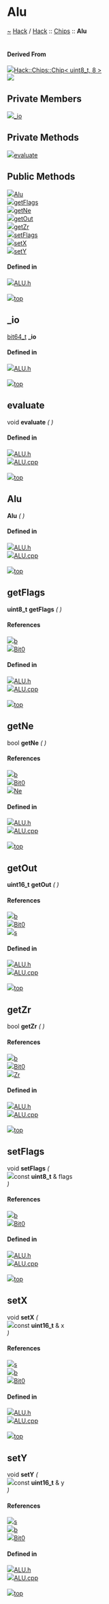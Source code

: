 <a id="alu"></a>
<h1>Alu</h1>
<a id="classhack_1_1chips_1_1alu"></a>
<a href="https://github.com/CharlesCarley/HackComputer#~">~</a>
<a href="index.md#index">Hack</a>
<span class="inline-text">/</span>
<a href="namespaceHack.md#hack">Hack</a>
<span class="inline-text">::</span>
<a href="namespaceHack_1_1Chips.md#chips">Chips</a>
<span class="inline-text">::</span>
<span class="bold-text"><b>Alu</b></span>
<br/>
<br/>
<a id="derived-from"></a>
<h4>Derived From</h4>
<div class="icon-link">
<img src="../images/class.svg"/><a href="classHack_1_1Chips_1_1Chip.md#chip">Hack::Chips::Chip&lt; uint8_t, 8 &gt;</a>
</div>
<img src="../images/dot/internal-diagram-4.dot.svg"/><br/>
<a id="private-members"></a>
<h2>Private Members</h2>
<span class="icon-list-item"><a href="#_io" class="icon-list-item"><img src="../images/class.svg" class="icon-list-item"/><span class="icon-list-item">_io</span>
</a>
</span>
<br/>
<a id="private-methods"></a>
<h2>Private Methods</h2>
<span class="icon-list-item"><a href="#evaluate" class="icon-list-item"><img src="../images/class.svg" class="icon-list-item"/><span class="icon-list-item">evaluate</span>
</a>
</span>
<br/>
<a id="public-methods"></a>
<h2>Public Methods</h2>
<span class="icon-list-item"><a href="#alu" class="icon-list-item"><img src="../images/class.svg" class="icon-list-item"/><span class="icon-list-item">Alu</span>
</a>
</span>
<br/>
<span class="icon-list-item"><a href="#getflags" class="icon-list-item"><img src="../images/class.svg" class="icon-list-item"/><span class="icon-list-item">getFlags</span>
</a>
</span>
<br/>
<span class="icon-list-item"><a href="#getne" class="icon-list-item"><img src="../images/class.svg" class="icon-list-item"/><span class="icon-list-item">getNe</span>
</a>
</span>
<br/>
<span class="icon-list-item"><a href="#getout" class="icon-list-item"><img src="../images/class.svg" class="icon-list-item"/><span class="icon-list-item">getOut</span>
</a>
</span>
<br/>
<span class="icon-list-item"><a href="#getzr" class="icon-list-item"><img src="../images/class.svg" class="icon-list-item"/><span class="icon-list-item">getZr</span>
</a>
</span>
<br/>
<span class="icon-list-item"><a href="#setflags" class="icon-list-item"><img src="../images/class.svg" class="icon-list-item"/><span class="icon-list-item">setFlags</span>
</a>
</span>
<br/>
<span class="icon-list-item"><a href="#setx" class="icon-list-item"><img src="../images/class.svg" class="icon-list-item"/><span class="icon-list-item">setX</span>
</a>
</span>
<br/>
<span class="icon-list-item"><a href="#sety" class="icon-list-item"><img src="../images/class.svg" class="icon-list-item"/><span class="icon-list-item">setY</span>
</a>
</span>
<br/>
<a id="defined-in"></a>
<h4>Defined in</h4>
<span class="icon-list-item"><a href="https://github.com/CharlesCarley/HackComputer/blob/master/Source/Chips/ALU.h#L62" class="icon-list-item"><img src="../images/file.svg" class="icon-list-item"/><span class="icon-list-item">ALU.h</span>
</a>
</span>
<br/>
<br/>
<span class="icon-list-item"><a href="#alu" class="icon-list-item"><img src="../images/jumpToTop.svg" class="icon-list-item"/><span class="icon-list-item">top</span>
</a>
</span>
<a id="_io"></a>
<h2>_io</h2>
<a href="unionHack_1_1Chips_1_1bit64__t.md#bit64_t">bit64_t</a>
<span class="bold-text"><b>_io</b></span>
<br/>
<a id="defined-in"></a>
<h4>Defined in</h4>
<span class="icon-list-item"><a href="https://github.com/CharlesCarley/HackComputer/blob/master/Source/Chips/ALU.h#L66" class="icon-list-item"><img src="../images/file.svg" class="icon-list-item"/><span class="icon-list-item">ALU.h</span>
</a>
</span>
<br/>
<br/>
<span class="icon-list-item"><a href="#alu" class="icon-list-item"><img src="../images/jumpToTop.svg" class="icon-list-item"/><span class="icon-list-item">top</span>
</a>
</span>
<br/>
<a id="evaluate"></a>
<h2>evaluate</h2>
<span class="inline-text">void</span>
<span class="bold-text"><b>evaluate</b></span>
<span class="italic-text"><i>(</i></span>
<span class="italic-text"><i>)</i></span>
<a id="defined-in"></a>
<h4>Defined in</h4>
<span class="icon-list-item"><a href="https://github.com/CharlesCarley/HackComputer/blob/master/Source/Chips/ALU.h#L64" class="icon-list-item"><img src="../images/file.svg" class="icon-list-item"/><span class="icon-list-item">ALU.h</span>
</a>
</span>
<br/>
<span class="icon-list-item"><a href="https://github.com/CharlesCarley/HackComputer/blob/master/Source/Chips/ALU.cpp#L110" class="icon-list-item"><img src="../images/file.svg" class="icon-list-item"/><span class="icon-list-item">ALU.cpp</span>
</a>
</span>
<br/>
<br/>
<span class="icon-list-item"><a href="#alu" class="icon-list-item"><img src="../images/jumpToTop.svg" class="icon-list-item"/><span class="icon-list-item">top</span>
</a>
</span>
<br/>
<a id="alu"></a>
<h2>Alu</h2>
<span class="bold-text"><b>Alu</b></span>
<span class="italic-text"><i>(</i></span>
<span class="italic-text"><i>)</i></span>
<a id="defined-in"></a>
<h4>Defined in</h4>
<span class="icon-list-item"><a href="https://github.com/CharlesCarley/HackComputer/blob/master/Source/Chips/ALU.h#L69" class="icon-list-item"><img src="../images/file.svg" class="icon-list-item"/><span class="icon-list-item">ALU.h</span>
</a>
</span>
<br/>
<span class="icon-list-item"><a href="https://github.com/CharlesCarley/HackComputer/blob/master/Source/Chips/ALU.cpp#L47" class="icon-list-item"><img src="../images/file.svg" class="icon-list-item"/><span class="icon-list-item">ALU.cpp</span>
</a>
</span>
<br/>
<br/>
<span class="icon-list-item"><a href="#alu" class="icon-list-item"><img src="../images/jumpToTop.svg" class="icon-list-item"/><span class="icon-list-item">top</span>
</a>
</span>
<br/>
<a id="getflags"></a>
<h2>getFlags</h2>
<span class="bold-text"><b>uint8_t</b></span>
<span class="bold-text"><b>getFlags</b></span>
<span class="italic-text"><i>(</i></span>
<span class="italic-text"><i>)</i></span>
<a id="references"></a>
<h4>References</h4>
<div class="paragraph">
<span class="paragraph"><img src="../images/class.svg"/><a href="unionHack_1_1Chips_1_1bit64__t.md#b">b</a>
</span>
</div>
<div class="paragraph">
<span class="paragraph"><img src="../images/class.svg"/><a href="namespaceHack_1_1Chips.md#bit0">Bit0</a>
</span>
</div>
<a id="defined-in"></a>
<h4>Defined in</h4>
<span class="icon-list-item"><a href="https://github.com/CharlesCarley/HackComputer/blob/master/Source/Chips/ALU.h#L73" class="icon-list-item"><img src="../images/file.svg" class="icon-list-item"/><span class="icon-list-item">ALU.h</span>
</a>
</span>
<br/>
<span class="icon-list-item"><a href="https://github.com/CharlesCarley/HackComputer/blob/master/Source/Chips/ALU.cpp#L64" class="icon-list-item"><img src="../images/file.svg" class="icon-list-item"/><span class="icon-list-item">ALU.cpp</span>
</a>
</span>
<br/>
<br/>
<span class="icon-list-item"><a href="#alu" class="icon-list-item"><img src="../images/jumpToTop.svg" class="icon-list-item"/><span class="icon-list-item">top</span>
</a>
</span>
<br/>
<a id="getne"></a>
<h2>getNe</h2>
<span class="inline-text">bool</span>
<span class="bold-text"><b>getNe</b></span>
<span class="italic-text"><i>(</i></span>
<span class="italic-text"><i>)</i></span>
<a id="references"></a>
<h4>References</h4>
<div class="paragraph">
<span class="paragraph"><img src="../images/class.svg"/><a href="unionHack_1_1Chips_1_1bit64__t.md#b">b</a>
</span>
</div>
<div class="paragraph">
<span class="paragraph"><img src="../images/class.svg"/><a href="namespaceHack_1_1Chips.md#bit0">Bit0</a>
</span>
</div>
<div class="paragraph">
<span class="paragraph"><img src="../images/class.svg"/><a href="namespaceHack_1_1Chips.md#ne">Ne</a>
</span>
</div>
<a id="defined-in"></a>
<h4>Defined in</h4>
<span class="icon-list-item"><a href="https://github.com/CharlesCarley/HackComputer/blob/master/Source/Chips/ALU.h#L83" class="icon-list-item"><img src="../images/file.svg" class="icon-list-item"/><span class="icon-list-item">ALU.h</span>
</a>
</span>
<br/>
<span class="icon-list-item"><a href="https://github.com/CharlesCarley/HackComputer/blob/master/Source/Chips/ALU.cpp#L96" class="icon-list-item"><img src="../images/file.svg" class="icon-list-item"/><span class="icon-list-item">ALU.cpp</span>
</a>
</span>
<br/>
<br/>
<span class="icon-list-item"><a href="#alu" class="icon-list-item"><img src="../images/jumpToTop.svg" class="icon-list-item"/><span class="icon-list-item">top</span>
</a>
</span>
<br/>
<a id="getout"></a>
<h2>getOut</h2>
<span class="bold-text"><b>uint16_t</b></span>
<span class="bold-text"><b>getOut</b></span>
<span class="italic-text"><i>(</i></span>
<span class="italic-text"><i>)</i></span>
<a id="references"></a>
<h4>References</h4>
<div class="paragraph">
<span class="paragraph"><img src="../images/class.svg"/><a href="unionHack_1_1Chips_1_1bit64__t.md#b">b</a>
</span>
</div>
<div class="paragraph">
<span class="paragraph"><img src="../images/class.svg"/><a href="namespaceHack_1_1Chips.md#bit0">Bit0</a>
</span>
</div>
<div class="paragraph">
<span class="paragraph"><img src="../images/class.svg"/><a href="unionHack_1_1Chips_1_1bit64__t.md#s">s</a>
</span>
</div>
<a id="defined-in"></a>
<h4>Defined in</h4>
<span class="icon-list-item"><a href="https://github.com/CharlesCarley/HackComputer/blob/master/Source/Chips/ALU.h#L79" class="icon-list-item"><img src="../images/file.svg" class="icon-list-item"/><span class="icon-list-item">ALU.h</span>
</a>
</span>
<br/>
<span class="icon-list-item"><a href="https://github.com/CharlesCarley/HackComputer/blob/master/Source/Chips/ALU.cpp#L103" class="icon-list-item"><img src="../images/file.svg" class="icon-list-item"/><span class="icon-list-item">ALU.cpp</span>
</a>
</span>
<br/>
<br/>
<span class="icon-list-item"><a href="#alu" class="icon-list-item"><img src="../images/jumpToTop.svg" class="icon-list-item"/><span class="icon-list-item">top</span>
</a>
</span>
<br/>
<a id="getzr"></a>
<h2>getZr</h2>
<span class="inline-text">bool</span>
<span class="bold-text"><b>getZr</b></span>
<span class="italic-text"><i>(</i></span>
<span class="italic-text"><i>)</i></span>
<a id="references"></a>
<h4>References</h4>
<div class="paragraph">
<span class="paragraph"><img src="../images/class.svg"/><a href="unionHack_1_1Chips_1_1bit64__t.md#b">b</a>
</span>
</div>
<div class="paragraph">
<span class="paragraph"><img src="../images/class.svg"/><a href="namespaceHack_1_1Chips.md#bit0">Bit0</a>
</span>
</div>
<div class="paragraph">
<span class="paragraph"><img src="../images/class.svg"/><a href="namespaceHack_1_1Chips.md#zr">Zr</a>
</span>
</div>
<a id="defined-in"></a>
<h4>Defined in</h4>
<span class="icon-list-item"><a href="https://github.com/CharlesCarley/HackComputer/blob/master/Source/Chips/ALU.h#L81" class="icon-list-item"><img src="../images/file.svg" class="icon-list-item"/><span class="icon-list-item">ALU.h</span>
</a>
</span>
<br/>
<span class="icon-list-item"><a href="https://github.com/CharlesCarley/HackComputer/blob/master/Source/Chips/ALU.cpp#L89" class="icon-list-item"><img src="../images/file.svg" class="icon-list-item"/><span class="icon-list-item">ALU.cpp</span>
</a>
</span>
<br/>
<br/>
<span class="icon-list-item"><a href="#alu" class="icon-list-item"><img src="../images/jumpToTop.svg" class="icon-list-item"/><span class="icon-list-item">top</span>
</a>
</span>
<br/>
<a id="setflags"></a>
<h2>setFlags</h2>
<span class="inline-text">void</span>
<span class="bold-text"><b>setFlags</b></span>
<span class="italic-text"><i>(</i></span>
<div class="paragraph">
<span class="paragraph"><img src="../images/horSpace24px.svg"/><span class="inline-text">const </span>
<span class="bold-text"><b>uint8_t</b></span>
<span class="inline-text"> &amp;</span>
<span class="inline-text">flags</span>
</span>
</div>
<span class="italic-text"><i>)</i></span>
<a id="references"></a>
<h4>References</h4>
<div class="paragraph">
<span class="paragraph"><img src="../images/class.svg"/><a href="unionHack_1_1Chips_1_1bit64__t.md#b">b</a>
</span>
</div>
<div class="paragraph">
<span class="paragraph"><img src="../images/class.svg"/><a href="namespaceHack_1_1Chips.md#bit0">Bit0</a>
</span>
</div>
<a id="defined-in"></a>
<h4>Defined in</h4>
<span class="icon-list-item"><a href="https://github.com/CharlesCarley/HackComputer/blob/master/Source/Chips/ALU.h#L71" class="icon-list-item"><img src="../images/file.svg" class="icon-list-item"/><span class="icon-list-item">ALU.h</span>
</a>
</span>
<br/>
<span class="icon-list-item"><a href="https://github.com/CharlesCarley/HackComputer/blob/master/Source/Chips/ALU.cpp#L53" class="icon-list-item"><img src="../images/file.svg" class="icon-list-item"/><span class="icon-list-item">ALU.cpp</span>
</a>
</span>
<br/>
<br/>
<span class="icon-list-item"><a href="#alu" class="icon-list-item"><img src="../images/jumpToTop.svg" class="icon-list-item"/><span class="icon-list-item">top</span>
</a>
</span>
<br/>
<a id="setx"></a>
<h2>setX</h2>
<span class="inline-text">void</span>
<span class="bold-text"><b>setX</b></span>
<span class="italic-text"><i>(</i></span>
<div class="paragraph">
<span class="paragraph"><img src="../images/horSpace24px.svg"/><span class="inline-text">const </span>
<span class="bold-text"><b>uint16_t</b></span>
<span class="inline-text"> &amp;</span>
<span class="inline-text">x</span>
</span>
</div>
<span class="italic-text"><i>)</i></span>
<a id="references"></a>
<h4>References</h4>
<div class="paragraph">
<span class="paragraph"><img src="../images/class.svg"/><a href="unionHack_1_1Chips_1_1bit64__t.md#s">s</a>
</span>
</div>
<div class="paragraph">
<span class="paragraph"><img src="../images/class.svg"/><a href="unionHack_1_1Chips_1_1bit64__t.md#b">b</a>
</span>
</div>
<div class="paragraph">
<span class="paragraph"><img src="../images/class.svg"/><a href="namespaceHack_1_1Chips.md#bit0">Bit0</a>
</span>
</div>
<a id="defined-in"></a>
<h4>Defined in</h4>
<span class="icon-list-item"><a href="https://github.com/CharlesCarley/HackComputer/blob/master/Source/Chips/ALU.h#L75" class="icon-list-item"><img src="../images/file.svg" class="icon-list-item"/><span class="icon-list-item">ALU.h</span>
</a>
</span>
<br/>
<span class="icon-list-item"><a href="https://github.com/CharlesCarley/HackComputer/blob/master/Source/Chips/ALU.cpp#L71" class="icon-list-item"><img src="../images/file.svg" class="icon-list-item"/><span class="icon-list-item">ALU.cpp</span>
</a>
</span>
<br/>
<br/>
<span class="icon-list-item"><a href="#alu" class="icon-list-item"><img src="../images/jumpToTop.svg" class="icon-list-item"/><span class="icon-list-item">top</span>
</a>
</span>
<br/>
<a id="sety"></a>
<h2>setY</h2>
<span class="inline-text">void</span>
<span class="bold-text"><b>setY</b></span>
<span class="italic-text"><i>(</i></span>
<div class="paragraph">
<span class="paragraph"><img src="../images/horSpace24px.svg"/><span class="inline-text">const </span>
<span class="bold-text"><b>uint16_t</b></span>
<span class="inline-text"> &amp;</span>
<span class="inline-text">y</span>
</span>
</div>
<span class="italic-text"><i>)</i></span>
<a id="references"></a>
<h4>References</h4>
<div class="paragraph">
<span class="paragraph"><img src="../images/class.svg"/><a href="unionHack_1_1Chips_1_1bit64__t.md#s">s</a>
</span>
</div>
<div class="paragraph">
<span class="paragraph"><img src="../images/class.svg"/><a href="unionHack_1_1Chips_1_1bit64__t.md#b">b</a>
</span>
</div>
<div class="paragraph">
<span class="paragraph"><img src="../images/class.svg"/><a href="namespaceHack_1_1Chips.md#bit0">Bit0</a>
</span>
</div>
<a id="defined-in"></a>
<h4>Defined in</h4>
<span class="icon-list-item"><a href="https://github.com/CharlesCarley/HackComputer/blob/master/Source/Chips/ALU.h#L77" class="icon-list-item"><img src="../images/file.svg" class="icon-list-item"/><span class="icon-list-item">ALU.h</span>
</a>
</span>
<br/>
<span class="icon-list-item"><a href="https://github.com/CharlesCarley/HackComputer/blob/master/Source/Chips/ALU.cpp#L80" class="icon-list-item"><img src="../images/file.svg" class="icon-list-item"/><span class="icon-list-item">ALU.cpp</span>
</a>
</span>
<br/>
<br/>
<span class="icon-list-item"><a href="#alu" class="icon-list-item"><img src="../images/jumpToTop.svg" class="icon-list-item"/><span class="icon-list-item">top</span>
</a>
</span>
<br/>
</div>
</div>
</body>
</html>
